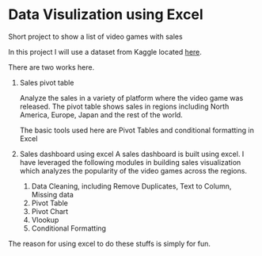 # Data Visulization using Excel
Short project to show a list of video games with sales

In this project I will use a dataset from Kaggle located [here](https://www.kaggle.com/datasets/gregorut/videogamesales). 

There are two works here. 

1. Sales pivot table

    Analyze the sales in a variety of platform where the video game was released. The pivot table shows sales in regions including North America, Europe, Japan and the rest of the world.  

    The basic tools used here are Pivot Tables and conditional formatting in Excel
 
2. Sales dashboard using excel
    A sales dashboard is built using excel. I have leveraged the following modules in building sales 
    visualization which analyzes the popularity of the video games across the regions. 
    1. Data Cleaning, including Remove Duplicates, Text to Column, Missing data
    2. Pivot Table
    3. Pivot Chart
    4. Vlookup
    5. Conditional Formatting 

The reason for using excel to do these stuffs is simply for fun.
